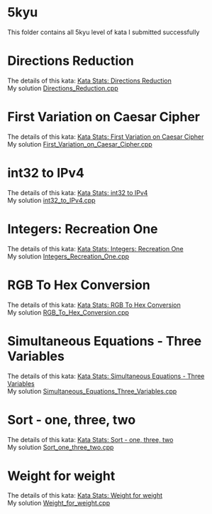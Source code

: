 # 5kyu

This folder contains all 5kyu level of kata I submitted successfully

# Directions Reduction
The details of this kata: [Kata Stats: Directions Reduction](https://www.codewars.com/kata/550f22f4d758534c1100025a)  
My solution [Directions_Reduction.cpp](Directions_Reduction.cpp)

# First Variation on Caesar Cipher
The details of this kata: [Kata Stats: First Variation on Caesar Cipher](https://www.codewars.com/kata/5508249a98b3234f420000fb)  
My solution [First_Variation_on_Caesar_Cipher.cpp](First_Variation_on_Caesar_Cipher.cpp)

# int32 to IPv4
The details of this kata: [Kata Stats: int32 to IPv4](https://www.codewars.com/kata/52e88b39ffb6ac53a400022e)  
My solution [int32_to_IPv4.cpp](int32_to_IPv4.cpp)

# Integers: Recreation One
The details of this kata: [Kata Stats: Integers: Recreation One](https://www.codewars.com/kata/55aa075506463dac6600010d)  
My solution [Integers_Recreation_One.cpp](Integers_Recreation_One.cpp)

# RGB To Hex Conversion
The details of this kata: [Kata Stats: RGB To Hex Conversion](https://www.codewars.com/kata/513e08acc600c94f01000001)  
My solution [RGB_To_Hex_Conversion.cpp](RGB_To_Hex_Conversion.cpp)

# Simultaneous Equations - Three Variables
The details of this kata: [Kata Stats: Simultaneous Equations - Three Variables](https://www.codewars.com/kata/59280c056d6c5a74ca000149)  
My solution [Simultaneous_Equations_Three_Variables.cpp](Simultaneous_Equations_Three_Variables.cpp)

# Sort - one, three, two
The details of this kata: [Kata Stats: Sort - one, three, two](https://www.codewars.com/kata/56f4ff45af5b1f8cd100067d)  
My solution [Sort_one_three_two.cpp](Sort_one_three_two.cpp)

# Weight for weight
The details of this kata: [Kata Stats: Weight for weight](https://www.codewars.com/kata/55c6126177c9441a570000cc)  
My solution [Weight_for_weight.cpp](Weight_for_weight.cpp)